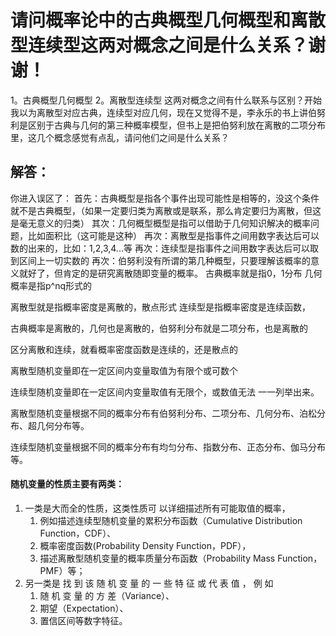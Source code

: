 # 请问概率论中的古典概型几何概型和离散型连续型这两对概念之间是什么关系？谢谢！

1。古典概型几何概型
2。离散型连续型
这两对概念之间有什么联系与区别？开始我以为离散型对应古典，连续型对应几何，现在又觉得不是，李永乐的书上讲伯努利是区别于古典与几何的第三种概率模型，但书上是把伯努利放在离散的二项分布里，这几个概念感觉有点乱，请问他们之间是什么关系？



## 解答：

你进入误区了：
首先：古典概型是指各个事件出现可能性是相等的，没这个条件就不是古典概型，（如果一定要归类为离散或是联系，那么肯定要归为离散，但这是毫无意义的归类）
其次：几何概型概型是指可以借助于几何知识解决的概率问题，比如面积比（这可能是这种）
再次：离散型是指事件之间用数字表达后可以数的出来的，比如：1,2,3,4...等
再次：连续型是指事件之间用数字表达后可以取到区间上一切实数的
再次：伯努利没有所谓的第几种概型，只要理解该概率的意义就好了，但肯定的是研究离散随即变量的概率。 古典概率就是指0，1分布
几何概率是指p^nq形式的

离散型就是指概率密度是离散的，散点形式
连续型是指概率密度是连续函数，

古典概率是离散的，几何也是离散的，伯努利分布就是二项分布，也是离散的

区分离散和连续，就看概率密度函数是连续的，还是散点的



离散型随机变量即在一定区间内变量取值为有限个或可数个

连续型随机变量即在一定区间内变量取值有无限个，或数值无法 一一列举出来。



离散型随机变量根据不同的概率分布有伯努利分布、二项分布、几何分布、泊松分布、超几何分布等。

连续型随机变量根据不同的概率分布有均匀分布、指数分布、正态分布、伽马分布等。







#### 随机变量的性质主要有两类：

1. 一类是大而全的性质，这类性质可 以详细描述所有可能取值的概率，
   1. 例如描述连续型随机变量的累积分布函数（Cumulative Distribution Function，CDF）、
   2. 概率密度函数(Probability Density Function，PDF），
   3. 描述离散型随机变量的概率质量分布函数（Probability Mass Function，PMF）等；
2. 另一类是 找 到 该 随 机 变 量 的 一 些 特 征 或 代 表 值 ， 例 如 
   1. 随 机 变 量 的 方 差（Variance）、
   2. 期望（Expectation）、
   3. 置信区间等数字特征。